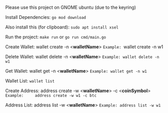 Please use this project on GNOME ubuntu (due to the keyring)

Install Dependencies:
    `go mod download`

Also install this (for clipboard):
    `sudo apt install xsel`

Run the project:
`make run` or `go run cmd/main.go`

Create Wallet:
wallet create -n <**walletName**>
`Example:
    `wallet create -n w1

Delete Wallet:
wallet delete -n <**walletName**>
`Example:
    wallet delete -n w1`

Get Wallet:
wallet get -n <**walletName**>
`Example:
    wallet get -n w1`

Wallet List:
`wallet list`

Create Address:
address create -w <**walletName**> -c <**coinSymbol**>
`Example:    
address create -w w1 -c btc`

Address List:
address list -w <**walletName**>
`Example:
address list -w w1`